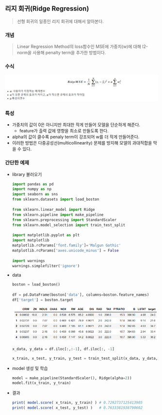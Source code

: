 ## 리지 회귀(Ridge Regression)

> 선형 회귀의 일종인 리지 회귀에 대해서 알아본다.



### 개념

> Linear Regression Method의 loss함수인 MSE에 가중치(w)에 대해 l2-norm을 사용해 penalty term을 추가한 방법이다.



### 수식

<img src="markdown-images/image-20210723152858138.png" alt="image-20210723152858138" style="zoom:150%;" />



### 특성

* 가중치의 값이 0은 아니지만 최대한 작게 만들어 모델을 단순하게 해준다.
  * feature가 출력 값에 영향을 최소로 만들도록 한다.
* alpha의 값이 클수록 penaly term이 강조되어 w를 더 작게 만들어준다.
* 이러한 방법은 다중공성선(multicollinearity) 문제를 방지해 모델의 과대적합을 막을 수 있다.



### 간단한 예제

* library 불러오기

  ```python
  import pandas as pd
  import numpy as np
  import seaborn as sns
  from sklearn.datasets import load_boston
  
  from sklearn.linear_model import Ridge
  from sklearn.pipeline import make_pipeline
  from sklearn.preprocessing import StandardScaler
  from sklearn.model_selection import train_test_split
  
  import matplotlib.pyplot as plt
  import matplotlib
  matplotlib.rcParams['font.family']='Malgun Gothic'
  matplotlib.rcParams['axes.unicode_minus'] = False
  
  import warnings
  warnings.simplefilter('ignore')
  ```

* data

  ```python
  boston = load_boston()
  
  df = pd.DataFrame(boston['data'], columns=boston.feature_names)
  df['target'] = boston.target
  ```

  ![image-20210723153808304](markdown-images/image-20210723153808304.png)

  ```python
  x_data, y_data = df.iloc[:,:-1], df.iloc[:, -1]
  ```

  ```python
  x_train, x_test, y_train, y_test = train_test_split(x_data, y_data, test_size=0.2, random_state=1)
  ```

* model 생성 및 학습

  ```python
  model = make_pipeline(StandardScaler(), Ridge(alpha=2))
  model.fit(x_train, y_train)
  ```

* 결과

  ```R
  print( model.score( x_train, y_train) ) # 0.7292737125413905
  print( model.score( x_test, y_test) )   # 0.7633381938790602
  ```
